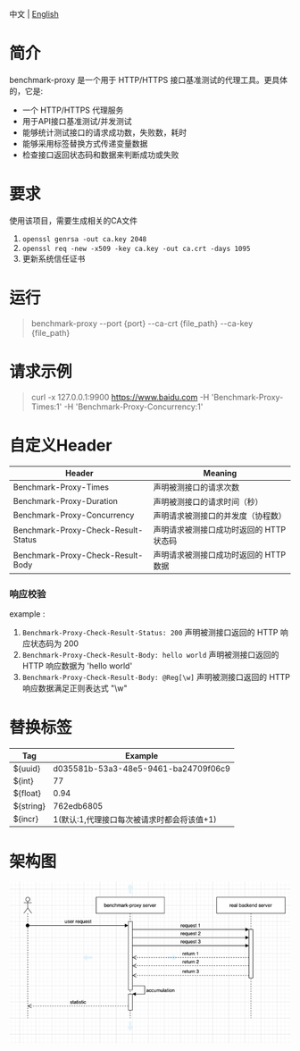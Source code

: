 中文 | [English](README.md)

# 简介

benchmark-proxy 是一个用于 HTTP/HTTPS 接口基准测试的代理工具。更具体的，它是:

- 一个 HTTP/HTTPS 代理服务
- 用于API接口基准测试/并发测试
- 能够统计测试接口的请求成功数，失败数，耗时
- 能够采用标签替换方式传递变量数据
- 检查接口返回状态码和数据来判断成功或失败

# 要求

使用该项目，需要生成相关的CA文件

1. `openssl genrsa -out ca.key 2048`
2. `openssl req -new -x509 -key ca.key -out ca.crt -days 1095`
3. 更新系统信任证书

# 运行

> benchmark-proxy --port {port} --ca-crt {file_path} --ca-key {file_path}

# 请求示例

> curl -x 127.0.0.1:9900 https://www.baidu.com -H 'Benchmark-Proxy-Times:1' -H 'Benchmark-Proxy-Concurrency:1'

# 自定义Header

| Header                              | Meaning                 |
|-------------------------------------|-------------------------|
| Benchmark-Proxy-Times               | 声明被测接口的请求次数             |
| Benchmark-Proxy-Duration            | 声明被测接口的请求时间（秒）          |
| Benchmark-Proxy-Concurrency         | 声明请求被测接口的并发度（协程数）       |
| Benchmark-Proxy-Check-Result-Status | 声明请求被测接口成功时返回的 HTTP 状态码 |
| Benchmark-Proxy-Check-Result-Body   | 声明请求被测接口成功时返回的 HTTP 数据  |

### 响应校验

example :

1. `Benchmark-Proxy-Check-Result-Status: 200` 声明被测接口返回的 HTTP 响应状态码为 200
2. `Benchmark-Proxy-Check-Result-Body: hello world` 声明被测接口返回的 HTTP 响应数据为 'hello world'
3. `Benchmark-Proxy-Check-Result-Body: @Reg[\w]` 声明被测接口返回的 HTTP 响应数据满足正则表达式 "\w"

# 替换标签

| Tag       | Example                              |
|-----------|--------------------------------------|
| ${uuid}   | d035581b-53a3-48e5-9461-ba24709f06c9 |
| ${int}    | 77                                   |
| ${float}  | 0.94                                 |
| ${string} | 762edb6805                           |
| ${incr}   | 1(默认:1,代理接口每次被请求时都会将该值+1)            |

# 架构图

![alt 数据流图](./doc/benchmark-proxy.png)
